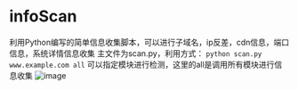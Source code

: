 # infoScan
利用Python编写的简单信息收集脚本，可以进行子域名，ip反差，cdn信息，端口信息，系统详情信息收集
主文件为scan.py，利用方式：
`python scan.py www.example.com all`
可以指定模块进行检测，这里的all是调用所有模块进行信息收集
![image](https://github.com/n0Sleeper/infoScan/assets/73769415/28420d0c-605f-4b53-963c-70fd5ad6cc89)


